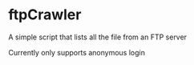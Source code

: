 # ftpCrawler
A simple script that lists all the file from an FTP server

Currently only supports anonymous login

